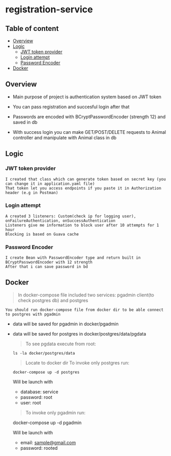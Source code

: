 # registration-service

## Table of content ##
- [Overview](#Overview)
- [Logic](#Logic)
  - [JWT token provider](#JWT-token-provider)
  - [Login attempt](#Login-attempt)
  - [Password Encoder](#Password-Encoder)
- [Docker](#Docker)




## Overview ##

- Main purpose of project is authentication system based on JWT token
- You can pass registration and succesful login after that
- Passwords are encoded with BCryptPasswordEncoder (strength 12) and saved in db

- With success login you can make GET/POST/DELETE requests to Animal controller and manipulate with Animal class in db


## Logic ##

### JWT token provider ###

    I created that class which can generate token based on secret key (you can change it in application.yaml file)
    That token let you access endpoints if you paste it in Authorization header (e.g in Postman)

### Login attempt ###

    A created 3 listeners: Custom(check ip for logging user), onFailureAuthentication, onSuccessAuthentication
    Listeners give me information to block user after 10 attempts for 1 hour
    Blocking is based on Guava cache

### Password Encoder ###
  
    I create Bean with PasswordEncoder type and return built in BCryptPasswordEncoder with 12 strength
    After that i can save password in bd


## Docker ##
> In docker-compose file included two services: pgadmin client(to check postgres db) and postgres

    You should run docker-compose file from docker dir to be able connect to postgres with pgadmin
- data will be saved for pgadmin in docker/pgadmin
- data will be saved for postgres in docker/postgres/data/pgdata
    >To see pgdata execute from root:
    
      ls -la docker/postgres/data 
    
    
   >Locate to docker dir
   >To invoke only postgres run: 
  
      docker-compose up -d postgres
    
   Will be launch with
   - database: service
   - password: root
   - user: root
   
   >To invoke only pgadmin run:
   
    docker-compose up -d pgadmin
    
   Will be launch with
   - email: sample@gmail.com
   - password: rooted
